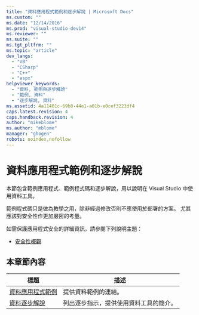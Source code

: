 ```yaml
---
title: "資料應用程式範例和逐步解說 | Microsoft Docs"
ms.custom: ""
ms.date: "12/14/2016"
ms.prod: "visual-studio-dev14"
ms.reviewer: ""
ms.suite: ""
ms.tgt_pltfrm: ""
ms.topic: "article"
dev_langs: 
  - "VB"
  - "CSharp"
  - "C++"
  - "aspx"
helpviewer_keywords: 
  - "資料, 範例與逐步解說"
  - "範例, 資料"
  - "逐步解說, 資料"
ms.assetid: 4a11401c-69b8-44e1-a01b-e0cef3223df4
caps.latest.revision: 4
caps.handback.revision: 4
author: "mikeblome"
ms.author: "mblome"
manager: "ghogen"
robots: noindex,nofollow
---
```

# 資料應用程式範例和逐步解說
本節包含範例應用程式、範例程式碼和逐步解說，用以說明在 Visual Studio 中使用資料工具。  
  
 範例程式碼只是做為教學之用，除非經過修改否則不應使用於部署的方案。  尤其應該對安全性作更加嚴密的考量。  
  
 如需保護應用程式安全的詳細資訊，請參閱下列說明主題：  
  
-   [安全性概觀](../Topic/Security%20Overview2.md)  
  
## 本章節內容  
  
|標題|描述|  
|--------|--------|  
|[資料應用程式範例](../data-tools/data-applications-samples.md)|提供資料範例的連結。|  
|[資料逐步解說](../Topic/Data%20Walkthroughs.md)|列出逐步指示，提供使用資料工具的簡介。|